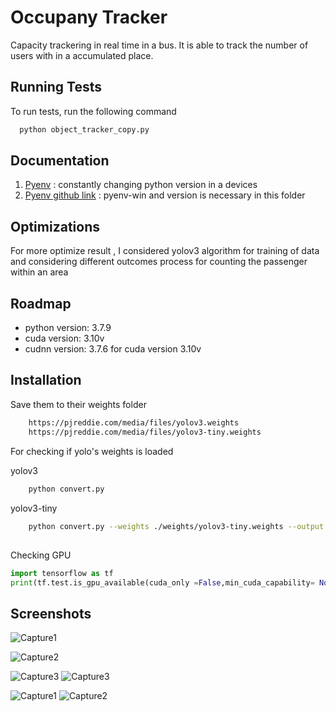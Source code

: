 
# Occupany Tracker
Capacity trackering in real time in a bus. It is able to track the number of users with in a accumulated place.


## Running Tests

To run tests, run the following command

```bash
  python object_tracker_copy.py
```


## Documentation

1. [Pyenv](https://k0nze.dev/posts/install-pyenv-venv-vscode/) : constantly changing python version in a  devices
2. [Pyenv github link](https://github.com/pyenv-win/pyenv-win) : pyenv-win and version is necessary in this  folder
## Optimizations
For more optimize result , I considered yolov3 algorithm for training of data and considering different outcomes process for counting the passenger within an area


## Roadmap

- python version: 3.7.9
- cuda version: 3.10v
- cudnn version: 3.7.6 for cuda version 3.10v


## Installation
Save them to their weights folder

```bash
    https://pjreddie.com/media/files/yolov3.weights
    https://pjreddie.com/media/files/yolov3-tiny.weights
```
For checking if yolo's weights is loaded

yolov3
```bash
    python convert.py
```
yolov3-tiny
```bash
    python convert.py --weights ./weights/yolov3-tiny.weights --output ./weights/yolov3-tiny.tf
```
## 

Checking GPU
```python
import tensorflow as tf
print(tf.test.is_gpu_available(cuda_only =False,min_cuda_capability= None))
```


## Screenshots

![Capture1](https://raw.githubusercontent.com/anish9999/Occupancy_Tracker/master/Screenshot/Capture3.png?token=GHSAT0AAAAAAB4OQPJHBMGVWXNPIGGY6AGQY7GCVPQ)

![Capture2](https://raw.githubusercontent.com/anish9999/Occupancy_Tracker/master/Screenshot/Capture1.PNG?token=GHSAT0AAAAAAB4OQPJGSO5LTPNCTG5Q4USCY7GCXGQ)

![Capture3](https://raw.githubusercontent.com/anish9999/Occupancy_Tracker/master/Screenshot/Capture2.png?token=GHSAT0AAAAAAB4OQPJGYBMAQ37ELOVG3BQKY7GCUMA)
![Capture3](https://user-images.githubusercontent.com/85349550/218063737-54e590d8-2748-4b8c-a15f-28d6520810e2.png)


![Capture1](https://user-images.githubusercontent.com/85349550/218063633-d90f7310-2129-49bf-8f17-1fd9829ff705.png)
![Capture2](https://user-images.githubusercontent.com/85349550/218063702-21bdde59-41a7-465d-86fd-750c016d718d.png)


